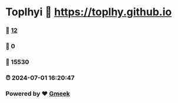 # Toplhyi :link: https://toplhy.github.io 
### :page_facing_up: [12](https://toplhy.github.io/tag.html) 
### :speech_balloon: 0 
### :hibiscus: 15530 
### :alarm_clock: 2024-07-01 16:20:47 
### Powered by :heart: [Gmeek](https://github.com/Meekdai/Gmeek)
